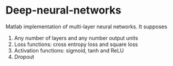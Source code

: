Deep-neural-networks
====================
Matlab implementation of multi-layer neural networks. It supposes 
1) Any number of layers and any number output units
2) Loss functions: cross entropy loss and square loss
3) Activation functions: sigmoid, tanh and ReLU
4) Dropout
